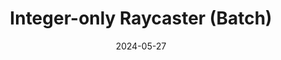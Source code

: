 ---
draft: false
title: "Integer-only Raycaster (Batch)"
description: "A raycaster I wrote in Batch doesn't use floating point arithemetic."
date: 2024-05-27
url: /articles/batch_raycaster
tags: ["Batch", "Raycasting", "Code Optimization", "Algorithmic Design", "Documentation", "Mathematics"]
---